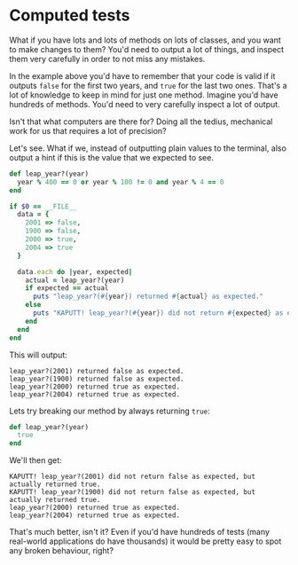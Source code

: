 # Computed tests

What if you have lots and lots of methods on lots of classes, and you want to
make changes to them? You'd need to output a lot of things, and inspect them
very carefully in order to not miss any mistakes.

In the example above you'd have to remember that your code is valid if it
outputs `false` for the first two years, and `true` for the last two ones.
That's a lot of knowledge to keep in mind for just one method. Imagine you'd
have hundreds of methods. You'd need to very carefully inspect a lot of output.

Isn't that what computers are there for? Doing all the tedius, mechanical work
for us that requires a lot of precision?

Let's see. What if we, instead of outputting plain values to the terminal, also
output a hint if this is the value that we expected to see.

```ruby
def leap_year?(year)
  year % 400 == 0 or year % 100 != 0 and year % 4 == 0
end

if $0 == __FILE__
  data = {
    2001 => false,
    1900 => false,
    2000 => true,
    2004 => true
  }

  data.each do |year, expected|
    actual = leap_year?(year)
    if expected == actual
      puts "leap_year?(#{year}) returned #{actual} as expected."
    else
      puts "KAPUTT! leap_year?(#{year}) did not return #{expected} as expected, but actually returned #{actual}."
    end
  end
end
```

This will output:

```
leap_year?(2001) returned false as expected.
leap_year?(1900) returned false as expected.
leap_year?(2000) returned true as expected.
leap_year?(2004) returned true as expected.
```

Lets try breaking our method by always returning `true`:

```ruby
def leap_year?(year)
  true
end
```

We'll then get:

```
KAPUTT! leap_year?(2001) did not return false as expected, but actually returned true.
KAPUTT! leap_year?(1900) did not return false as expected, but actually returned true.
leap_year?(2000) returned true as expected.
leap_year?(2004) returned true as expected.
```

That's much better, isn't it? Even if you'd have hundreds of tests (many
real-world applications do have thousands) it would be pretty easy to spot
any broken behaviour, right?

